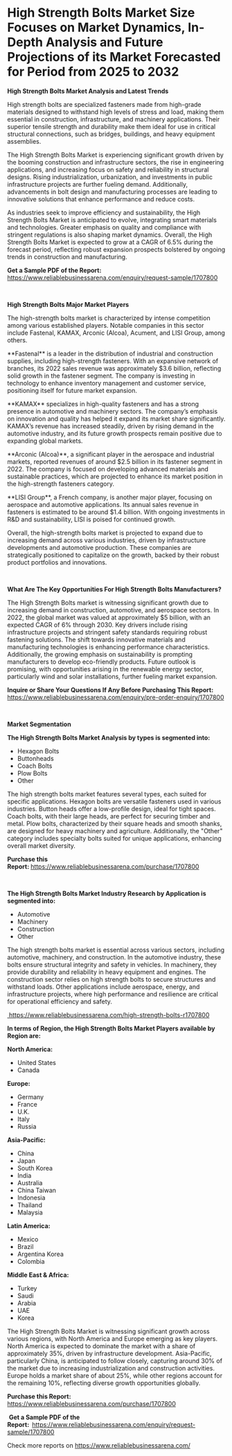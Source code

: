 <p><h1>High Strength Bolts Market Size Focuses on Market Dynamics, In-Depth Analysis and Future Projections of its Market Forecasted for Period from 2025 to 2032</h1></p><p><strong>High Strength Bolts Market Analysis and Latest Trends</strong></p>
<p><p>High strength bolts are specialized fasteners made from high-grade materials designed to withstand high levels of stress and load, making them essential in construction, infrastructure, and machinery applications. Their superior tensile strength and durability make them ideal for use in critical structural connections, such as bridges, buildings, and heavy equipment assemblies.</p><p>The High Strength Bolts Market is experiencing significant growth driven by the booming construction and infrastructure sectors, the rise in engineering applications, and increasing focus on safety and reliability in structural designs. Rising industrialization, urbanization, and investments in public infrastructure projects are further fueling demand. Additionally, advancements in bolt design and manufacturing processes are leading to innovative solutions that enhance performance and reduce costs.</p><p>As industries seek to improve efficiency and sustainability, the High Strength Bolts Market is anticipated to evolve, integrating smart materials and technologies. Greater emphasis on quality and compliance with stringent regulations is also shaping market dynamics. Overall, the High Strength Bolts Market is expected to grow at a CAGR of 6.5% during the forecast period, reflecting robust expansion prospects bolstered by ongoing trends in construction and manufacturing.</p></p>
<p><strong>Get a Sample PDF of the Report:&nbsp;</strong> <a href="https://www.reliablebusinessarena.com/enquiry/request-sample/1707800?utm_campaign=3015&utm_medium=2&utm_source=Github&utm_content=ia&utm_term=25032025&utm_id=high-strength-bolts">https://www.reliablebusinessarena.com/enquiry/request-sample/1707800</a></p>
<p>&nbsp;</p>
<p><strong>High Strength Bolts Major Market Players</strong></p>
<p><p>The high-strength bolts market is characterized by intense competition among various established players. Notable companies in this sector include Fastenal, KAMAX, Arconic (Alcoa), Acument, and LISI Group, among others.</p><p>**Fastenal** is a leader in the distribution of industrial and construction supplies, including high-strength fasteners. With an expansive network of branches, its 2022 sales revenue was approximately $3.6 billion, reflecting solid growth in the fastener segment. The company is investing in technology to enhance inventory management and customer service, positioning itself for future market expansion.</p><p>**KAMAX** specializes in high-quality fasteners and has a strong presence in automotive and machinery sectors. The company’s emphasis on innovation and quality has helped it expand its market share significantly. KAMAX’s revenue has increased steadily, driven by rising demand in the automotive industry, and its future growth prospects remain positive due to expanding global markets.</p><p>**Arconic (Alcoa)**, a significant player in the aerospace and industrial markets, reported revenues of around $2.5 billion in its fastener segment in 2022. The company is focused on developing advanced materials and sustainable practices, which are projected to enhance its market position in the high-strength fasteners category.</p><p>**LISI Group**, a French company, is another major player, focusing on aerospace and automotive applications. Its annual sales revenue in fasteners is estimated to be around $1.4 billion. With ongoing investments in R&D and sustainability, LISI is poised for continued growth.</p><p>Overall, the high-strength bolts market is projected to expand due to increasing demand across various industries, driven by infrastructure developments and automotive production. These companies are strategically positioned to capitalize on the growth, backed by their robust product portfolios and innovations.</p></p>
<p>&nbsp;</p>
<p><strong>What Are The Key Opportunities For High Strength Bolts Manufacturers?</strong></p>
<p><p>The High Strength Bolts market is witnessing significant growth due to increasing demand in construction, automotive, and aerospace sectors. In 2022, the global market was valued at approximately $5 billion, with an expected CAGR of 6% through 2030. Key drivers include rising infrastructure projects and stringent safety standards requiring robust fastening solutions. The shift towards innovative materials and manufacturing technologies is enhancing performance characteristics. Additionally, the growing emphasis on sustainability is prompting manufacturers to develop eco-friendly products. Future outlook is promising, with opportunities arising in the renewable energy sector, particularly wind and solar installations, further fueling market expansion.</p></p>
<p><strong>Inquire or Share Your Questions If Any Before Purchasing This Report:</strong> <a href="https://www.reliablebusinessarena.com/enquiry/pre-order-enquiry/1707800?utm_campaign=3015&utm_medium=2&utm_source=Github&utm_content=ia&utm_term=25032025&utm_id=high-strength-bolts">https://www.reliablebusinessarena.com/enquiry/pre-order-enquiry/1707800</a></p>
<p>&nbsp;</p>
<p><strong>Market Segmentation</strong></p>
<p><strong>The High Strength Bolts Market Analysis by types is segmented into:</strong></p>
<p><ul><li>Hexagon Bolts</li><li>Buttonheads</li><li>Coach Bolts</li><li>Plow Bolts</li><li>Other</li></ul></p>
<p><p>The high strength bolts market features several types, each suited for specific applications. Hexagon bolts are versatile fasteners used in various industries. Button heads offer a low-profile design, ideal for tight spaces. Coach bolts, with their large heads, are perfect for securing timber and metal. Plow bolts, characterized by their square heads and smooth shanks, are designed for heavy machinery and agriculture. Additionally, the "Other" category includes specialty bolts suited for unique applications, enhancing overall market diversity.</p></p>
<p><strong>Purchase this Report:&nbsp;</strong><a href="https://www.reliablebusinessarena.com/purchase/1707800?utm_campaign=3015&utm_medium=2&utm_source=Github&utm_content=ia&utm_term=25032025&utm_id=high-strength-bolts">https://www.reliablebusinessarena.com/purchase/1707800</a></p>
<p>&nbsp;</p>
<p><strong>The High Strength Bolts Market Industry Research by Application is segmented into:</strong></p>
<p><ul><li>Automotive</li><li>Machinery</li><li>Construction</li><li>Other</li></ul></p>
<p><p>The high strength bolts market is essential across various sectors, including automotive, machinery, and construction. In the automotive industry, these bolts ensure structural integrity and safety in vehicles. In machinery, they provide durability and reliability in heavy equipment and engines. The construction sector relies on high strength bolts to secure structures and withstand loads. Other applications include aerospace, energy, and infrastructure projects, where high performance and resilience are critical for operational efficiency and safety.</p></p>
<p><a href="https://www.reliablebusinessarena.com/high-strength-bolts-r1707800?utm_campaign=3015&utm_medium=2&utm_source=Github&utm_content=ia&utm_term=25032025&utm_id=high-strength-bolts">&nbsp;https://www.reliablebusinessarena.com/high-strength-bolts-r1707800</a></p>
<p><strong>In terms of Region, the High Strength Bolts Market Players available by Region are:</strong></p>
<p>
    <p> <strong> North America: </strong>
        <ul>
            <li>United States</li>
            <li>Canada</li>
        </ul>
        </p> 
    <p> <strong> Europe: </strong>
        <ul>
            <li>Germany</li>
            <li>France</li>
            <li>U.K.</li>
            <li>Italy</li>
            <li>Russia</li>
        </ul>
        </p> 
    <p> <strong> Asia-Pacific: </strong>
        <ul>
            <li>China</li>
            <li>Japan</li>
            <li>South Korea</li>
            <li>India</li>
            <li>Australia</li>
            <li>China Taiwan</li>
            <li>Indonesia</li>
            <li>Thailand</li>
            <li>Malaysia</li>
        </ul>
        </p> 
    <p> <strong> Latin America: </strong>
        <ul>
            <li>Mexico</li>
            <li>Brazil</li>
            <li>Argentina Korea</li>
            <li>Colombia</li>
        </ul>
        </p> 
    <p> <strong> Middle East & Africa: </strong>
        <ul>
            <li>Turkey</li>
            <li>Saudi</li>
            <li>Arabia</li>
            <li>UAE</li>
            <li>Korea</li>
        </ul>
    </p>
    </p>
<p><p>The High Strength Bolts Market is witnessing significant growth across various regions, with North America and Europe emerging as key players. North America is expected to dominate the market with a share of approximately 35%, driven by infrastructure development. Asia-Pacific, particularly China, is anticipated to follow closely, capturing around 30% of the market due to increasing industrialization and construction activities. Europe holds a market share of about 25%, while other regions account for the remaining 10%, reflecting diverse growth opportunities globally.</p></p>
<p><strong>Purchase this Report: </strong><a href="https://www.reliablebusinessarena.com/purchase/1707800?utm_campaign=3015&utm_medium=2&utm_source=Github&utm_content=ia&utm_term=25032025&utm_id=high-strength-bolts">https://www.reliablebusinessarena.com/purchase/1707800</a></p>
<p>&nbsp;<strong>Get a Sample PDF of the Report:&nbsp;&nbsp;</strong><a href="https://www.reliablebusinessarena.com/enquiry/request-sample/1707800?utm_campaign=3015&utm_medium=2&utm_source=Github&utm_content=ia&utm_term=25032025&utm_id=high-strength-bolts">https://www.reliablebusinessarena.com/enquiry/request-sample/1707800</a></p>
<p><strong></strong></p>
<p>Check more reports on <a href="https://www.reliablebusinessarena.com/?utm_campaign=3015&utm_medium=2&utm_source=Github&utm_content=ia&utm_term=25032025&utm_id=high-strength-bolts">https://www.reliablebusinessarena.com/</a></p>